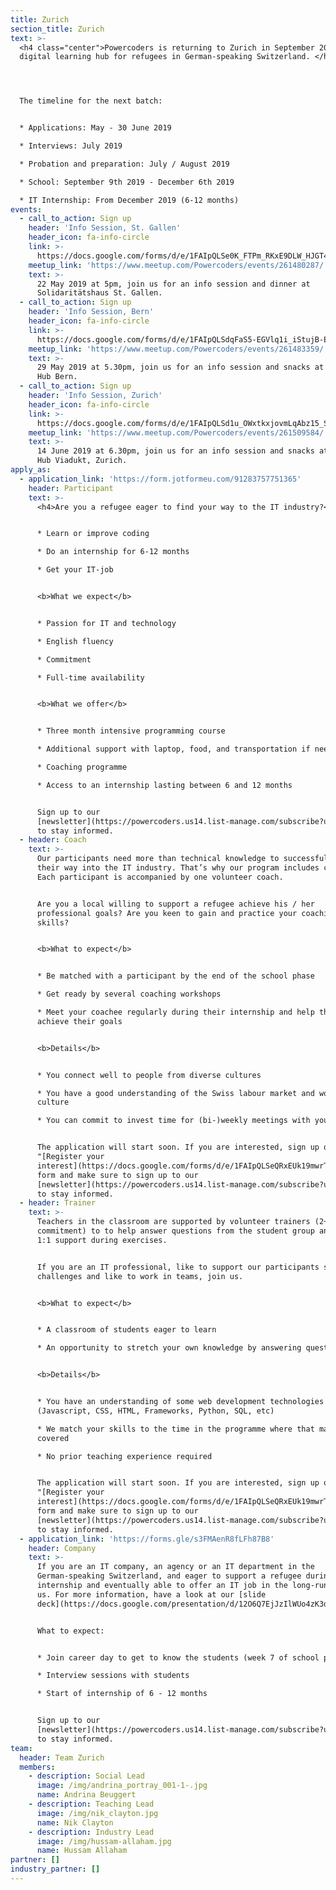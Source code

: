 ```yaml
---
title: Zurich
section_title: Zurich
text: >-
  <h4 class="center">Powercoders is returning to Zurich in September 2019 as a
  digital learning hub for refugees in German-speaking Switzerland. </h4>




  The timeline for the next batch:


  * Applications: May - 30 June 2019

  * Interviews: July 2019

  * Probation and preparation: July / August 2019

  * School: September 9th 2019 - December 6th 2019

  * IT Internship: From December 2019 (6-12 months)
events:
  - call_to_action: Sign up
    header: 'Info Session, St. Gallen'
    header_icon: fa-info-circle
    link: >-
      https://docs.google.com/forms/d/e/1FAIpQLSe0K_FTPm_RKxE9DLW_HJGT4YeBp_322-bPTyy_-iddPGS34w/viewform
    meetup_link: 'https://www.meetup.com/Powercoders/events/261480287/'
    text: >-
      22 May 2019 at 5pm, join us for an info session and dinner at
      Solidaritätshaus St. Gallen.
  - call_to_action: Sign up
    header: 'Info Session, Bern'
    header_icon: fa-info-circle
    link: >-
      https://docs.google.com/forms/d/e/1FAIpQLSdqFaS5-EGVlq1i_iStujB-EIeR0UwSa-xtC9ZoIl7cPez3og/viewform
    meetup_link: 'https://www.meetup.com/Powercoders/events/261483359/'
    text: >-
      29 May 2019 at 5.30pm, join us for an info session and snacks at Impact
      Hub Bern.
  - call_to_action: Sign up
    header: 'Info Session, Zurich'
    header_icon: fa-info-circle
    link: >-
      https://docs.google.com/forms/d/e/1FAIpQLSd1u_OWxtkxjovmLqAbz15_Sgv3ZTpwzQpl496pq1kBxU8reA/viewform
    meetup_link: 'https://www.meetup.com/Powercoders/events/261509584/'
    text: >-
      14 June 2019 at 6.30pm, join us for an info session and snacks at Impact
      Hub Viadukt, Zurich.
apply_as:
  - application_link: 'https://form.jotformeu.com/91283757751365'
    header: Participant
    text: >-
      <h4>Are you a refugee eager to find your way to the IT industry?</h4>


      * Learn or improve coding

      * Do an internship for 6-12 months

      * Get your IT-job


      <b>What we expect</b>


      * Passion for IT and technology

      * English fluency

      * Commitment

      * Full-time availability


      <b>What we offer</b>


      * Three month intensive programming course

      * Additional support with laptop, food, and transportation if needed

      * Coaching programme

      * Access to an internship lasting between 6 and 12 months


      Sign up to our
      [newsletter](https://powercoders.us14.list-manage.com/subscribe?u=2a42a364dd3183e63617d355b&id=dd4d5d82f8)
      to stay informed.
  - header: Coach
    text: >-
      Our participants need more than technical knowledge to successfully find
      their way into the IT industry. That’s why our program includes coaching.
      Each participant is accompanied by one volunteer coach.


      Are you a local willing to support a refugee achieve his / her
      professional goals? Are you keen to gain and practice your coaching
      skills? 


      <b>What to expect</b>


      * Be matched with a participant by the end of the school phase

      * Get ready by several coaching workshops

      * Meet your coachee regularly during their internship and help them to
      achieve their goals


      <b>Details</b>


      * You connect well to people from diverse cultures

      * You have a good understanding of the Swiss labour market and work
      culture

      * You can commit to invest time for (bi-)weekly meetings with your coachee


      The application will start soon. If you are interested, sign up on our
      "[Register your
      interest](https://docs.google.com/forms/d/e/1FAIpQLSeQRxEUk19mwrT2BDctBqUvayxus743NhERPBrQLyrKnRr-rw/viewform)"
      form and make sure to sign up to our
      [newsletter](https://powercoders.us14.list-manage.com/subscribe?u=2a42a364dd3183e63617d355b&id=dd4d5d82f8)
      to stay informed.
  - header: Trainer
    text: >-
      Teachers in the classroom are supported by volunteer trainers (2+ half day
      commitment) to to help answer questions from the student group and provide
      1:1 support during exercises.


      If you are an IT professional, like to support our participants solving IT
      challenges and like to work in teams, join us.


      <b>What to expect</b>


      * A classroom of students eager to learn

      * An opportunity to stretch your own knowledge by answering questions


      <b>Details</b>


      * You have an understanding of some web development technologies
      (Javascript, CSS, HTML, Frameworks, Python, SQL, etc)

      * We match your skills to the time in the programme where that material is
      covered

      * No prior teaching experience required


      The application will start soon. If you are interested, sign up on our
      "[Register your
      interest](https://docs.google.com/forms/d/e/1FAIpQLSeQRxEUk19mwrT2BDctBqUvayxus743NhERPBrQLyrKnRr-rw/viewform)"
      form and make sure to sign up to our
      [newsletter](https://powercoders.us14.list-manage.com/subscribe?u=2a42a364dd3183e63617d355b&id=dd4d5d82f8)
      to stay informed.
  - application_link: 'https://forms.gle/s3FMAenR8fLFh87B8'
    header: Company
    text: >-
      If you are an IT company, an agency or an IT department in the
      German-speaking Switzerland, and eager to support a refugee during an
      internship and eventually able to offer an IT job in the long-run, join
      us. For more information, have a look at our [slide
      deck](https://docs.google.com/presentation/d/12O6Q7EjJzIlWUo4zK3dO2nLZXIiPtW2kGrqYyvWsuBw/edit?usp=sharing).


      What to expect:  


      * Join career day to get to know the students (week 7 of school phase)

      * Interview sessions with students

      * Start of internship of 6 - 12 months


      Sign up to our
      [newsletter](https://powercoders.us14.list-manage.com/subscribe?u=2a42a364dd3183e63617d355b&id=dd4d5d82f8)
      to stay informed.
team:
  header: Team Zurich
  members:
    - description: Social Lead
      image: /img/andrina_portray_001-1-.jpg
      name: Andrina Beuggert
    - description: Teaching Lead
      image: /img/nik_clayton.jpg
      name: Nik Clayton
    - description: Industry Lead
      image: /img/hussam-allaham.jpg
      name: Hussam Allaham
partner: []
industry_partner: []
---
```


